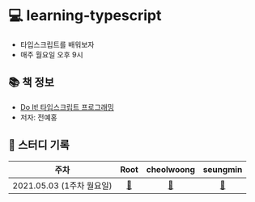 # 💻 learning-typescript

- 타입스크립트를 배워보자
- 매주 월요일 오후 9시

## 📚 책 정보
- [Do It! 타입스크립트 프로그래밍](http://www.kyobobook.co.kr/product/detailViewKor.laf?ejkGb=KOR&mallGb=KOR&barcode=9791163031482&orderClick=LEa&Kc=)
- 저자: 전예홍

## 📝 스터디 기록

|주차|Root|cheolwoong|seungmin|
|:------:|:---:|:---:|:---:|
|2021.05.03 (1주차 월요일)|[:link:](https://github.com/Fortuna-Study/learning-typescript/tree/main/week_1)|[:link:](https://github.com/Fortuna-Study/learning-typescript/tree/main/week_1/cheolwoong)|[:link:](https://github.com/Fortuna-Study/learning-typescript/tree/main/week_1/seungmin)|
